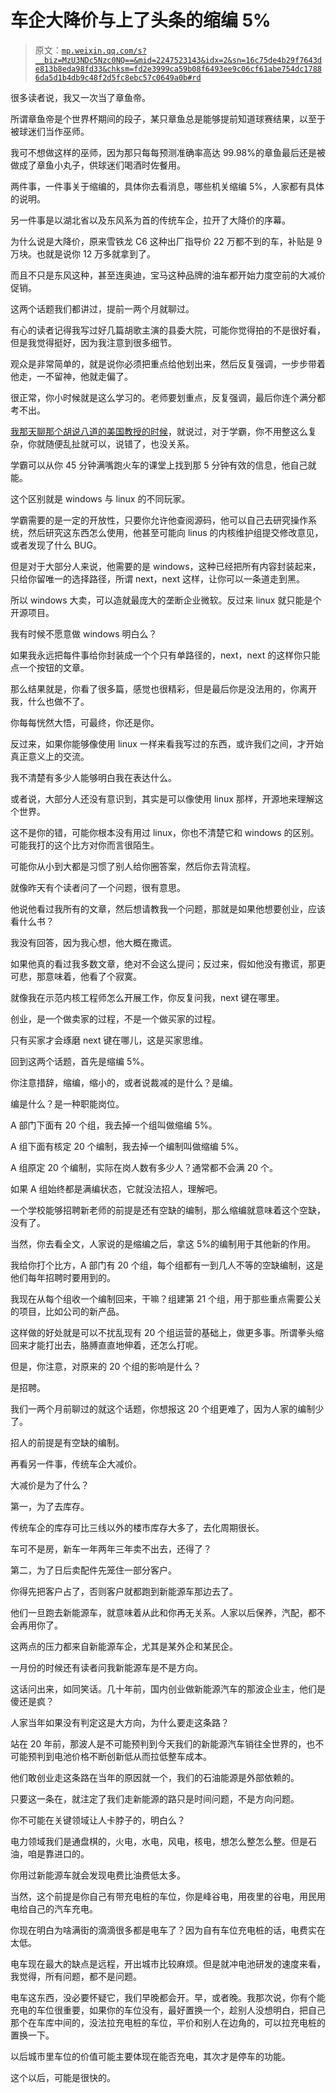 # 车企大降价与上了头条的缩编 5%

> 原文：[`mp.weixin.qq.com/s?__biz=MzU3NDc5Nzc0NQ==&mid=2247523143&idx=2&sn=16c75de4b29f7643de813b8eda98fd33&chksm=fd2e3999ca59b08f6493ee9c06cf61abe754dc17886da5d1b4db9c48f2d5fc8ebc57c0649a0b#rd`](http://mp.weixin.qq.com/s?__biz=MzU3NDc5Nzc0NQ==&mid=2247523143&idx=2&sn=16c75de4b29f7643de813b8eda98fd33&chksm=fd2e3999ca59b08f6493ee9c06cf61abe754dc17886da5d1b4db9c48f2d5fc8ebc57c0649a0b#rd)

很多读者说，我又一次当了章鱼帝。

所谓章鱼帝是个世界杯期间的段子，某只章鱼总是能够提前知道球赛结果，以至于被球迷们当作巫师。

我可不想做这样的巫师，因为那只每每预测准确率高达 99.98%的章鱼最后还是被做成了章鱼小丸子，供球迷们喝酒时佐餐用。

两件事，一件事关于缩编的，具体你去看消息，哪些机关缩编 5%，人家都有具体的说明。

另一件事是以湖北省以及东风系为首的传统车企，拉开了大降价的序幕。

为什么说是大降价，原来雪铁龙 C6 这种出厂指导价 22 万都不到的车，补贴是 9 万块。也就是说你 12 万多就拿到了。

而且不只是东风这种，甚至连奥迪，宝马这种品牌的油车都开始力度空前的大减价促销。

这两个话题我们都讲过，提前一两个月就聊过。

有心的读者记得我写过好几篇胡歌主演的县委大院，可能你觉得拍的不是很好看，但是我觉得挺好，因为我注意到很多细节。

观众是非常简单的，就是说你必须把重点给他划出来，然后反复强调，一步步带着他走，一不留神，他就走偏了。

很正常，你小时候就是这么学习的。老师要划重点，反复强调，最后你连个满分都考不出。

[我那天聊那个胡说八道的美国教授的时候](http://mp.weixin.qq.com/s?__biz=MzU0MjYwNDU2Mw==&mid=2247510060&idx=1&sn=003b3f042414e6aa2d42f4e923ad2cfb&chksm=fb1ac450cc6d4d461ecd9b11cc0203f41ba4b85494a767b5b0be57c0a7219473ece6090c75ec&scene=21#wechat_redirect)，就说过，对于学霸，你不用整这么复杂，你就随便乱扯就可以，说错了，也没关系。

学霸可以从你 45 分钟满嘴跑火车的课堂上找到那 5 分钟有效的信息，他自己就能。

这个区别就是 windows 与 linux 的不同玩家。

学霸需要的是一定的开放性，只要你允许他查阅源码，他可以自己去研究操作系统，然后研究这东西怎么使用，他甚至可能向 linus 的内核维护组提交修改意见，或者发现了什么 BUG。

但是对于大部分人来说，他需要的是 windows，这种已经把所有内容封装起来，只给你留唯一的选择路径，所谓 next，next 这样，让你可以一条道走到黑。

所以 windows 大卖，可以造就最庞大的垄断企业微软。反过来 linux 就只能是个开源项目。

我有时候不愿意做 windows 明白么？

如果我永远把每件事给你封装成一个个只有单路径的，next，next 的这样你只能点一个按钮的文章。

那么结果就是，你看了很多篇，感觉也很精彩，但是最后你是没法用的，你离开我，什么也做不了。

你每每恍然大悟，可最终，你还是你。

反过来，如果你能够像使用 linux 一样来看我写过的东西，或许我们之间，才开始真正意义上的交流。

我不清楚有多少人能够明白我在表达什么。

或者说，大部分人还没有意识到，其实是可以像使用 linux 那样，开源地来理解这个世界。

这不是你的错，可能你根本没有用过 linux，你也不清楚它和 windows 的区别。可能我打的这个比方对你而言很陌生。

可能你从小到大都是习惯了别人给你圈答案，然后你去背流程。

就像昨天有个读者问了一个问题，很有意思。

他说他看过我所有的文章，然后想请教我一个问题，那就是如果他想要创业，应该看什么书？

我没有回答，因为我心想，他大概在撒谎。

如果他真的看过我多数文章，绝对不会这么提问；反过来，假如他没有撒谎，那更可悲，那意味着，他看了个寂寞。

就像我在示范内核工程师怎么开展工作，你反复问我，next 键在哪里。

创业，是一个做卖家的过程，不是一个做买家的过程。

只有买家才会琢磨 next 键在哪儿，这是买家思维。

回到这两个话题，首先是缩编 5%。

你注意措辞，缩编，缩小的，或者说裁减的是什么？是编。

编是什么？是一种职能岗位。

A 部门下面有 20 个组，我去掉一个组叫做缩编 5%。

A 组下面有核定 20 个编制，我去掉一个编制叫做缩编 5%。

A 组原定 20 个编制，实际在岗人数有多少人？通常都不会满 20 个。

如果 A 组始终都是满编状态，它就没法招人，理解吧。

一个学校能够招聘新老师的前提是还有空缺的编制，那么缩编就意味着这个空缺，没有了。

当然，你去看全文，人家说的是缩编之后，拿这 5%的编制用于其他新的作用。

我给你打个比方，A 部门有 20 个组，每个组都有一到几人不等的空缺编制，这是他们每年招聘时要用到的。

我现在从每个组收一个编制回来，干嘛？组建第 21 个组，用于那些重点需要公关的项目，比如公司的新产品。

这样做的好处就是可以不扰乱现有 20 个组运营的基础上，做更多事。所谓拳头缩回来才能打出去，胳膊直直地伸着，还怎么打呢。

但是，你注意，对原来的 20 个组的影响是什么？

是招聘。

我们一两个月前聊过的就这个话题，你想报这 20 个组更难了，因为人家的编制少了。

招人的前提是有空缺的编制。

再看另一件事，传统车企大减价。

大减价是为了什么？

第一，为了去库存。

传统车企的库存可比三线以外的楼市库存大多了，去化周期很长。

车可不是房，新车一年两年三年卖不出去，还得了？

第二，为了日后卖配件先笼住一部分客户。

你得先把客户占了，否则客户就都跑到新能源车那边去了。

他们一旦跑去新能源车，就意味着从此和你再无关系。人家以后保养，汽配，都不会再用你了。

这两点的压力都来自新能源车企，尤其是某外企和某民企。

一月份的时候还有读者问我新能源车是不是方向。

这话问出来，如同笑话。几十年前，国内创业做新能源汽车的那波企业主，他们是傻还是疯？

人家当年如果没有判定这是大方向，为什么要走这条路？

站在 20 年前，那波人是不可能预判到今天我们的新能源汽车销往全世界的，也不可能预判到电池价格不断创新低从而拉低整车成本。

他们敢创业走这条路在当年的原因就一个，我们的石油能源是外部依赖的。

只要这一条在，就注定了我们走新能源的路只是时间问题，不是方向问题。

你不可能在关键领域让人卡脖子的，明白么？

电力领域我们是通盘棋的，火电，水电，风电，核电，想怎么整怎么整。但是石油，咱是靠进口的。

你用过新能源车就会发现电费比油费低太多。

当然，这个前提是你自己有带充电桩的车位，你是峰谷电，用夜里的谷电，用民用电给自己的汽车充电。

你现在明白为啥满街的滴滴很多都是电车了？因为自有车位充电桩的话，电费实在太低。

电车现在最大的缺点是远程，开出城市比较麻烦。但是就冲电池研发的速度来看，我觉得，所有问题，都不是问题。

电车这东西，没必要怀疑它，我们早晚都会开。早，或者晚。我那次说，你有个能充电的车位很重要，如果你的车位没有，最好置换一个，趁别人没想明白，把自己那个在车库中间的，没法拉充电桩的车位，平价和别人在边角的，可以拉充电桩的置换一下。

以后城市里车位的价值可能主要体现在能否充电，其次才是停车的功能。

这个以后，可能是很快的。